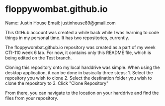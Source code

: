 # floppywombat.github.io
Name: Justin House 
Email: justinhouse89@gmail.com

This GitHub account was created a while back while I was learning to code things in my personal time. It has two repositories, currently.

The floppywombat.github.io repository was created as a part of my week CTI-110 week 6 lab. For now, it contains only this README file, which is being edited on the Test branch.

Cloning this repository onto my local harddrive was simple. When using the desktop application, it can be done in basically three steps: 1. Select the repository you wish to clone 2. Select the destination folder you wish to clone the repository to 3. Click "Clone Repository"

From there, you can navigate to the location on your harddrive and find the files from your repository.